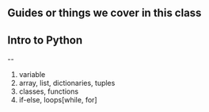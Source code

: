 **Guides or things we cover in this class**
--

## Intro to Python
--
1. variable
2. array, list, dictionaries, tuples
3. classes, functions
4. if-else, loops[while, for]